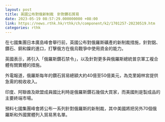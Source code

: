 ```yaml
---
layout: post
title: 英國公布對俄新制裁　針對鑽石貿易
date: 2023-05-19 08:57:29.000000000 +08:00
link: https://news.rthk.hk/rthk/ch/component/k2/1701257-20230519.htm
categories: rthk
---
```


在七國集團日本廣島峰會舉行前，英國公布對俄羅斯礦產的新制裁措施，針對鋁、鑽石、銅和鎳的進口，打擊俄方在俄烏戰爭中使用資金的能力。

英國表示，將引入「俄羅斯鑽石禁令」，以及針對更多與俄羅斯總統普京軍工複合體有關實體的措施。

外電報道，俄羅斯每年的鑽石貿易總額大約40億至50億美元，為克里姆林宮提供急需的稅收收入。

印度、阿聯酋及歐盟成員國比利時是俄羅斯鑽石幾個大買家，而美國則是製成品的主要終端市場。

預料七國集團峰會將公布一系列針對俄羅斯的新制裁，其中美國將把另外70個俄羅斯和外國實體列入貿易黑名單。
